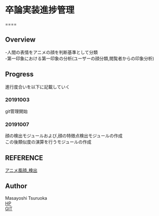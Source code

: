 # 卒論実装進捗管理
====  
## Overview  
-人間の表情をアニメの顔を判断基準として分類  
-第一印象における第一印象の分析(ユーザーの顔分類,閲覧者からの印象分析)  
## Progress  
進行度合いを以下に記載していく  
### 20191003  
git管理開始  
### 20191007  
顔の検出モジュールおよび,顔の特徴点検出モジュールの作成  
この後類似度の演算を行うモジュールの作成  
## REFERENCE  
[アニメ風顔_検出](https://github.com/nagadomi/lbpcascade_animeface)

## Author
Masayoshi Tsuruoka  
[HP](https://www.ht.sfc.keio.ac.jp/~massaman/)  
[GIT](https://github.com/Masayo4)   
